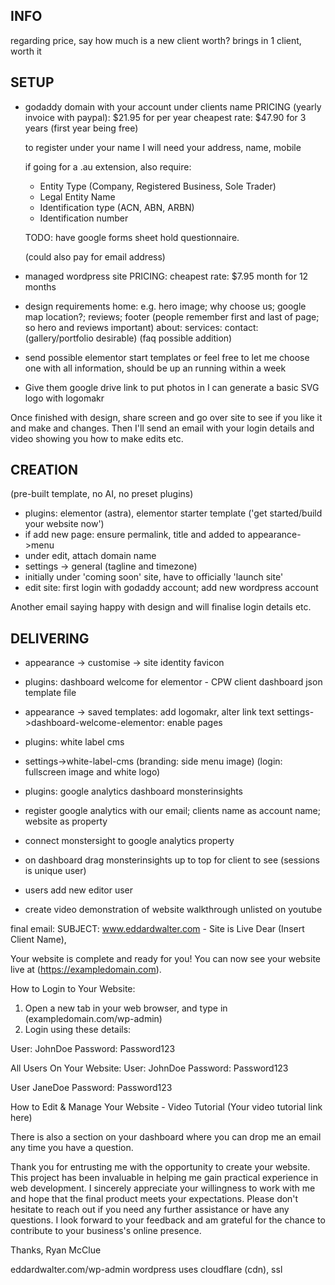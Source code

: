 <!-- SPDX-License-Identifier: zlib-acknowledgement -->

## INFO
regarding price, say how much is a new client worth? brings in 1 client, worth it

## SETUP
 - godaddy domain with your account under clients name
   PRICING (yearly invoice with paypal):
   $21.95 for per year
   cheapest rate: $47.90 for 3 years (first year being free)

   to register under your name I will need your address, name, mobile

   if going for a .au extension, also require:
     - Entity Type (Company, Registered Business, Sole Trader)
     - Legal Entity Name
     - Identification type (ACN, ABN, ARBN)
     - Identification number

   TODO: have google forms sheet hold questionnaire.

   (could also pay for email address)
 - managed wordpress site
   PRICING:
   cheapest rate: $7.95 month for 12 months
 - design requirements
   home: e.g. hero image; why choose us; google map location?; reviews; footer (people remember first and last of page; so hero and reviews important)
   about:
   services: 
   contact:
   (gallery/portfolio desirable) 
   (faq possible addition)
 - send possible elementor start templates or feel free to let me choose one
   with all information, should be up an running within a week
 - Give them google drive link to put photos in
   I can generate a basic SVG logo with logomakr 

Once finished with design, share screen and go over site to see if you like it and make and changes.
Then I'll send an email with your login details and video showing you how to make edits etc.

## CREATION
(pre-built template, no AI, no preset plugins)
  - plugins: elementor (astra), elementor starter template ('get started/build your website now')
  - if add new page: ensure permalink, title and added to appearance->menu 
  - under edit, attach domain name
  - settings -> general (tagline and timezone)
  - initially under 'coming soon' site, have to officially 'launch site'
  - edit site: first login with godaddy account; add new wordpress account

Another email saying happy with design and will finalise login details etc.

## DELIVERING
  - appearance -> customise -> site identity favicon

  - plugins: dashboard welcome for elementor - CPW client dashboard json template file
  - appearance -> saved templates:
    add logomakr, alter link text
    settings->dashboard-welcome-elementor: enable pages

  - plugins: white label cms
  - settings->white-label-cms
    (branding: side menu image)
    (login: fullscreen image and white logo)

  - plugins: google analytics dashboard monsterinsights
  - register google analytics with our email; clients name as account name; website as property
  - connect monstersight to google analytics property
  - on dashboard drag monsterinsights up to top for client to see
    (sessions is unique user)

  - users add new editor user

  - create video demonstration of website walkthrough unlisted on youtube

final email:
SUBJECT: www.eddardwalter.com - Site is Live
Dear (Insert Client Name),

Your website is complete and ready for you! 
You can now see your website live at (https://exampledomain.com).

How to Login to Your Website:
1. Open a new tab in your web browser, and type in (exampledomain.com/wp-admin)
2. Login using these details:

User: JohnDoe
Password: Password123

All Users On Your Website:
User: JohnDoe
Password: Password123

User JaneDoe
Password: Password123

How to Edit & Manage Your Website - Video Tutorial
(Your video tutorial link here)

There is also a section on your dashboard where you can drop me an email any time you have a question.

Thank you for entrusting me with the opportunity to create your website. 
This project has been invaluable in helping me gain practical experience in web development. 
I sincerely appreciate your willingness to work with me and hope that the final product meets your expectations. 
Please don't hesitate to reach out if you need any further assistance or have any questions. 
I look forward to your feedback and am grateful for the chance to contribute to your business's online presence.

Thanks,
Ryan McClue



eddardwalter.com/wp-admin
wordpress uses cloudflare (cdn), ssl
